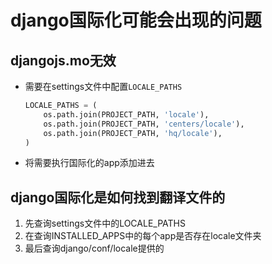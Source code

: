 # django国际化可能会出现的问题

## djangojs.mo无效

- 需要在settings文件中配置`LOCALE_PATHS`

    ```Python
    LOCALE_PATHS = (
        os.path.join(PROJECT_PATH, 'locale'),
        os.path.join(PROJECT_PATH, 'centers/locale'),
        os.path.join(PROJECT_PATH, 'hq/locale'),
    )
    ```

- 将需要执行国际化的app添加进去

## django国际化是如何找到翻译文件的

1. 先查询settings文件中的LOCALE_PATHS
2. 在查询INSTALLED_APPS中的每个app是否存在locale文件夹
3. 最后查询django/conf/locale提供的

